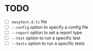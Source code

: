 # TODO

+ [ ] `easytest.d.ts` file
+ [ ] `--config` option to specify a config file
+ [ ] `--report` option to set a report type
+ [ ] `--test` option to run a specific test
+ [ ] `--tests` option to run a specific tests